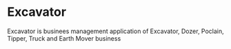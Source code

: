 # Excavator
Excavator is businees management application of Excavator, Dozer, Poclain, Tipper, Truck and Earth Mover business
